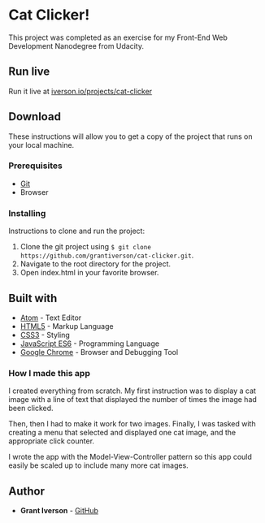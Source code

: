 # Cat Clicker!

This project was completed as an exercise for my Front-End Web Development Nanodegree from Udacity.

## Run live

Run it live at [iverson.io/projects/cat-clicker](https://iverson.io/projects/cat-clicker)

## Download

These instructions will allow you to get a copy of the project that runs on your local machine.

### Prerequisites

* [Git](https://git-scm.com/downloads)
* Browser

### Installing

Instructions to clone and run the project:
1. Clone the git project using `$ git clone https://github.com/grantiverson/cat-clicker.git`.
2. Navigate to the root directory for the project.
3. Open index.html in your favorite browser.

## Built with

* [Atom](https://atom.io) - Text Editor
* [HTML5](https://developer.mozilla.org/en-US/docs/Web/Guide/HTML/HTML5) - Markup Language
* [CSS3](https://developer.mozilla.org/en-US/docs/Web/CSS/CSS3) - Styling
* [JavaScript ES6](https://developer.mozilla.org/en-US/docs/Web/JavaScript) - Programming Language
* [Google Chrome](https://www.google.com/chrome/) - Browser and Debugging Tool

### How I made this app

I created everything from scratch.
My first instruction was to display a cat image with a line of text that displayed the number of times the image had been clicked.

Then, then I had to make it work for two images.
Finally, I was tasked with creating a menu that selected and displayed one cat image, and the appropriate click counter.

I wrote the app with the Model-View-Controller pattern so this app could easily be scaled up to include many more cat images.

## Author

* **Grant Iverson** - [GitHub](https://github.com/grantiverson)
